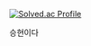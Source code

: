 [![Solved.ac Profile](http://mazassumnida.wtf/api/v2/generate_badge?boj=hyun907)](https://solved.ac/hyun907/)

승현이다
